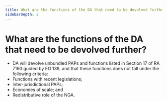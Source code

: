 ```yaml
---
title: What are the functions of the DA that need to be devolved further?
sidebarDepth: 2
---
```


# What are the functions of the DA that need to be devolved further?


 - DA will devolve unbundled  PAPs and functions  listed in Section 17 of RA 7160 guided by EO 138, and that these functions does not fall under the following criteria:
 - Functions with recent legislations;
 - Inter-jurisdictional PAPs;
 - Economies of scale; and
 - Redistributive role of the NGA.
